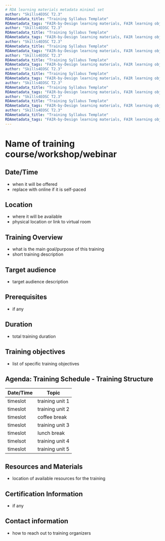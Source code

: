```yaml
---
# RDA learning materials metadata minimal set
author: "Skills4EOSC T2.3"
RDAmetadata_title: "Training Syllabus Template"
RDAmetadata_tags: "FAIR-by-Design learning materials, FAIR learning objects, syllabus template"
author: "Skills4EOSC T2.3"
RDAmetadata_title: "Training Syllabus Template"
RDAmetadata_tags: "FAIR-by-Design learning materials, FAIR learning objects, syllabus template"
author: "Skills4EOSC T2.3"
RDAmetadata_title: "Training Syllabus Template"
RDAmetadata_tags: "FAIR-by-Design learning materials, FAIR learning objects, syllabus template"
author: "Skills4EOSC T2.3"
RDAmetadata_title: "Training Syllabus Template"
RDAmetadata_tags: "FAIR-by-Design learning materials, FAIR learning objects, syllabus template"
author: "Skills4EOSC T2.3"
RDAmetadata_title: "Training Syllabus Template"
RDAmetadata_tags: "FAIR-by-Design learning materials, FAIR learning objects, syllabus template"
author: "Skills4EOSC T2.3"
RDAmetadata_title: "Training Syllabus Template"
RDAmetadata_tags: "FAIR-by-Design learning materials, FAIR learning objects, syllabus template"
author: "Skills4EOSC T2.3"
RDAmetadata_title: "Training Syllabus Template"
RDAmetadata_tags: "FAIR-by-Design learning materials, FAIR learning objects, syllabus template"
author: "Skills4EOSC T2.3"
RDAmetadata_title: "Training Syllabus Template"
RDAmetadata_tags: "FAIR-by-Design learning materials, FAIR learning objects, syllabus template"
---
```


# Name of training course/workshop/webinar

## Date/Time
- when it will be offered
- replace with online if it is self-paced

## Location
- where it will be available
- physical location or link to virtual room

## Training Overview
- what is the main goal/purpose of this training
- short training description

## Target audience
- target audience description

## Prerequisites
- if any

## Duration
- total training duration

## Training objectives
- list of specific training objectives

## Agenda: Training Schedule - Training Structure
| Date/Time | Topic             |
|-----------|-------------------|
| timeslot  | training unit 1   |
| timeslot  | training unit 2   |
| timeslot  | coffee break      |
| timeslot  | training unit 3   |
| timeslot  | lunch break       |
| timelsot  | training unit 4   |
| timeslot  | training unit 5   |

## Resources and Materials
- location of available resources for the training

## Certification Information
- if any

## Contact information
- how to reach out to training organizers